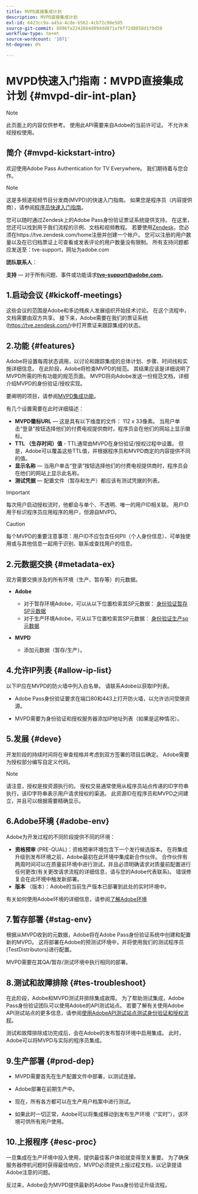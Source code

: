 ```yaml
---
title: MVPD直接集成计划
description: MVPD直接集成计划
exl-id: 6423cc9a-a45a-4cde-b562-4cb72c98e505
source-git-commit: 8896fa2242664d09ddd871af8f72d8858d1f0d50
workflow-type: tm+mt
source-wordcount: '1071'
ht-degree: 0%

---
```


# MVPD快速入门指南：MVPD直接集成计划 {#mvpd-dir-int-plan}

>[!NOTE]
>
>此页面上的内容仅供参考。 使用此API需要来自Adobe的当前许可证。 不允许未经授权使用。

## 简介 {#mvpd-kickstart-intro}

欢迎使用Adobe Pass Authentication for TV Everywhere。  我们期待着与您合作。

>[!NOTE]
>
>这是多频道视频节目分发商(MVPD)的快速入门指南。 如果您是程序员（内容提供商），请参阅[程序员快速入门指南](/help/authentication/programmer-kickstart-guide.md)。

您可以随时通过Zendesk上的Adobe Pass身份验证票证系统提供支持。 在这里，您还可以找到用于我们流程的示例、文档和视频教程。 若要使用[Zendesk](https://adobeprimetime.zendesk.com/)，您必须在https://tve.zendesk.com/home注册并创建一个帐户。 您可以注册的用户数量以及在已归档票证上可查看或发表评论的用户数量没有限制。 所有支持问题都应发送至：tve-support，网址为adobe.com

**团队联系人**：

**支持** — 对于所有问题、事件或功能请求&#x200B;**tve-support@adobe.com**。

## 1.启动会议 {#kickoff-meetings}

这些会议的范围是Adobe和多边残疾人发展组织开始技术讨论。 在这个流程中，文档需要由双方共享。 接下来，Adobe需要在我们的票证系统(https://tve.zendesk.com/)中打开票证来跟踪集成的状态。

## 2.功能 {#features}

Adobe将设置每周状态调用，以讨论和跟踪集成的总体计划、步骤、时间线和实施详细信息。 在此阶段，Adobe将检查MVPD的规范。 其结果应该是详细说明了MVPD所需的所有功能的规范页面。 MVPD将向Adobe发送一份规范文档，详细介绍MVPD的身份验证/授权实现。

要阐明的项目，请参阅[MVPD集成功能](/help/authentication/mvpd-integr-features.md)。

有几个设置需要在此时详细描述：

* **MVPD徽标URL** — 这是具有以下维度的文件： 112 x 33像素。 当用户单击“登录”按钮选择他们的付费电视提供商时，程序员会在他们的网站上显示徽标。
* **TTL （生存时间）值** - TTL通常由MVPD在身份验证/授权过程中设置。 但是，Adobe可以覆盖这些TTL值，并根据程序员和MVPD商定的内容提供不同的值。
* **显示名称** — 当用户单击“登录”按钮选择他们的付费电视提供商时，程序员会在他们的网站上显示此名称。
* **测试凭据** — 配置文件（暂存和生产）都应该有测试凭据的列表。

>[!IMPORTANT]
>
>每次用户启动授权流时，他都会与单个、不透明、唯一的用户ID相关联。  用户ID用于标识程序员应用程序的用户，但源自MVPD。

>[!CAUTION]
>
>每个MVPD的重要注意事项：用户ID不应包含任何PII（个人身份信息）、可单独使用或与其他信息一起用于识别、联系或查找用户的信息。

## 2.元数据交换 {#metadata-ex}

双方需要交换涉及的所有环境（生产、暂存等）的元数据。

* **Adobe**
   * 对于暂存环境Adobe，可以从以下位置检索其SP元数据： [身份验证暂存SP元数据](https://sp.auth-staging.adobe.com/sp/metadata)
   * 对于生产环境Adobe，可从以下位置检索其SP元数据： [身份验证生产sp元数据](https://sp.auth.adobe.com/sp/metadata)

* **MVPD**
   * 添加元数据（暂存/生产）。

## 4.允许IP列表 {#allow-ip-list}

以下IP应在MVPD的防火墙中列入白名单。 请联系Adobe以获取IP列表。

* Adobe Pass身份验证要求在端口80和443上打开防火墙，以允许访问受限资源。

* MVPD需要为身份验证和授权服务器添加IP地址列表（如果是这种情况）。

## 5.发展 {#deve}

开发阶段的持续时间将在审查规格并考虑到双方签署的项目后确定。 Adobe需要为授权部分编写自定义代码。

>[!NOTE]
>
>请注意，授权是按资源执行的。 授权交易通常使用从程序员站点传递的ID字符串执行，该ID字符串表示用户请求授权的渠道。 此资源ID在程序员和MVPD之间建立，并且可以根据需要精确显示。

## 6.Adobe环境 {#adobe-env}

Adobe为开发过程的不同阶段提供不同的环境：

* **资格预审** (PRE-QUAL)：资格预审环境包含下一个发行候选版本。 在将集成升级到发布环境之前，Adobe最初在此环境中集成新合作伙伴。 合作伙伴有两周时间可以在质量前环境中进行测试，并且必须明确请求对质量前配置进行任何更改(有关更改请求流程的详细信息，请与您的Adobe代表联系)。 错误修复会在此环境中触发新部署。
* **版本** （版本）：Adobe的当前生产版本已部署到此处的实时环境中。

有关如何使用Adobe环境的详细信息，请参阅[了解Adobe环境](/help/authentication/understanding-the-adobe-environments.md)

## 7.暂存部署 {#stag-env}

根据从MVPD收到的元数据，Adobe将在Adobe Pass身份验证系统中创建和配置新的MVPD。 这将部署在Adobe的预测试环境中，并将使用我们的测试程序员(TestDistributors)进行配置。

MVPD需要在其QA/暂存/测试环境中执行相同的部署。

## 8.测试和故障排除 {#tes-troubleshoot}

在此阶段，Adobe和MVPD测试并排除集成故障。 为了帮助测试集成，Adobe Pass身份验证团队可以使用Adobe的API测试站点。 若要了解有关使用Adobe API测试站点的更多信息，请参阅[使用AdobeAPI测试站点测试身份验证和授权流程](/help/authentication/test-authn-authz-flows-using-adobes-api-test-site.md)。

测试和故障排除成功完成后，会在Adobe的发布暂存环境中启用集成。 此时，Adobe可以将MVPD与实际的程序员集成。

## 9.生产部署 {#prod-dep}

* MVPD需要首先在生产配置文件中部署，以测试连接。

* Adobe部署在前期生产中。

* 现在，所有各方都可以在生产用户档案中进行测试。

* 如果此时一切正常，Adobe可以将集成移动到发布生产环境（“实时”），该环境可供所有用户使用。

## 10.上报程序 {#esc-proc}

一旦集成在生产环境中投入使用，提供最佳客户体验就变得至关重要。 为了确保服务器停机问题时获得最佳响应，MVPD必须提供上报过程文档，以记录提请Adobe注意的问题。

反过来，Adobe会为MVPD提供最新的Adobe Pass身份验证升级流程。


<!--- [!RELATEDINFORMATION]
>
>* [Programmer Kickstart Guide](/help/authentication/programmer-kickstart-guide.md)
>* [MVPD Integration Guide](/help/authentication/mvpd-integr-features.md)
-->
